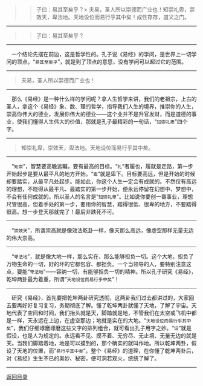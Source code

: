 > > 子曰：易其至矣乎？> 夫易，圣人所以崇德而广业也！知崇礼卑，崇效天，卑法地。天地设位而易行乎其中矣！成性存存，道义之门。
___
> > 子曰：易其至矣乎？
___
&emsp;一个结论先摆在前边，这是哲学性的。孔子说《易经》的学问，是世界上一切学问的顶点。“``易其至矣乎``”，就是到了顶点的意思，没有学问可以超过它的范围。
___
> 夫易，圣人所以崇德而广业也！
___
&emsp;那么《易经》是一种什么样的学问呢？拿人生哲学来讲，我们的老祖宗，上古的圣人，拿这个《易经》象、数、理的哲学，指导我们人生的境界，推崇你的人生，崇高你伟大的德业，发展你伟大的德业——这个业并不是升官发财，而是道德的事业，使我们懂得人生伟大的价值，那就是孔子最精彩的一句话，“``知崇礼卑``”四个字。
___
> 知崇礼卑，崇效天，卑法地。天地设位而易行乎其中矣。
___
&emsp;“``知崇``”，智慧要高瞻远瞩，要有最高的目标。“``礼``”者履也，履就是走路，第一步开始起步是要从最平凡的地方开始。“``卑``”就是卑下。目标要高远，但是开始的时候却要踏实，从最平凡处起步。能如此，你这个人生一定会有成就的。不然仅有高远的理想，不晓得从最平凡、最踏实的第一步开始，便永远停留在幻想中、梦想中，不会有任何成就的。所以圣人的名言是“``知崇礼卑``”。比如说你要创一番事业，理想尺管很高，但着手处的第一步，要用你的智慧，踏得很低、很卑的地方，不要踏得很高。想一步登天那就完了！最后非跌死不可。
___
&emsp;“``崇效天``”，所谓崇高就是像效法乾卦一样，像天那么高远，像虚空那样无量无边的伟大崇高。
___
&emsp;“``卑法地``”，就是像大地一样，那么实在、那么能够担负一切。这个大地，担负了万物生命的一切，好的坏的它都包容、都担负。一个当领导的人，要特别注意这点，要能“``卑法地``”——容纳一切，有能够担负一切的精神。所以孔子研究《易经》，乾坤两卦最为着重，所谓“``天地设位而易行乎中矣``”！
___
&emsp;研究《易经》，首先要把乾坤两卦研究透彻，这两卦我们过去都讲过的，大家回去要再好好复习复习，务期彻底了解。懂了乾坤两卦就懂了天地，了解了宇宙。天地代表了空间和时间，我们抬头就是天，脚踏就是地，不管我们在太空或飞机中都是一样，天永远在上边，在虚空那边；地就是实在的大地。“``天地设位而易行乎其中矣``”，我们仔细琢磨琢磨这些文字的排列组合，就可看出孔子用字之妙。“``设``”就是假设，也是人为规定的。永远看不见、摸不着、无穷尽、无止境、无量无边的就是天。当我们脚踏着地，地是可以摸到的，那个确实的就叫作地。所以乾坤两卦，假设了天地的位置，而“``易行乎其中矣``”。整个《易经》的道理，在你懂了乾坤两卦后，对《易经》生生不已的奥妙、秘密，便可洞若观火，统统了解了。
___
[返回目录](../../master/README.md#目录)